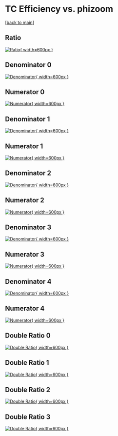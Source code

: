 # TC Efficiency vs. phizoom

[[back to main](./)]



## Ratio

[![Ratio](../mtv/var/TC_vtr_211_1_eff_phizoom.png){ width=600px }](../mtv/var/TC_vtr_211_1_eff_phizoom.pdf)

## Denominator 0

[![Denominator](../mtv/den/TC_vtr_211_1_eff_phizoom_den0.png){ width=600px }](../mtv/den/TC_vtr_211_1_eff_phizoom_den0.pdf)

## Numerator 0

[![Numerator](../mtv/num/TC_vtr_211_1_eff_phizoom_num0.png){ width=600px }](../mtv/num/TC_vtr_211_1_eff_phizoom_num0.pdf)

## Denominator 1

[![Denominator](../mtv/den/TC_vtr_211_1_eff_phizoom_den1.png){ width=600px }](../mtv/den/TC_vtr_211_1_eff_phizoom_den1.pdf)

## Numerator 1

[![Numerator](../mtv/num/TC_vtr_211_1_eff_phizoom_num1.png){ width=600px }](../mtv/num/TC_vtr_211_1_eff_phizoom_num1.pdf)

## Denominator 2

[![Denominator](../mtv/den/TC_vtr_211_1_eff_phizoom_den2.png){ width=600px }](../mtv/den/TC_vtr_211_1_eff_phizoom_den2.pdf)

## Numerator 2

[![Numerator](../mtv/num/TC_vtr_211_1_eff_phizoom_num2.png){ width=600px }](../mtv/num/TC_vtr_211_1_eff_phizoom_num2.pdf)

## Denominator 3

[![Denominator](../mtv/den/TC_vtr_211_1_eff_phizoom_den3.png){ width=600px }](../mtv/den/TC_vtr_211_1_eff_phizoom_den3.pdf)

## Numerator 3

[![Numerator](../mtv/num/TC_vtr_211_1_eff_phizoom_num3.png){ width=600px }](../mtv/num/TC_vtr_211_1_eff_phizoom_num3.pdf)

## Denominator 4

[![Denominator](../mtv/den/TC_vtr_211_1_eff_phizoom_den4.png){ width=600px }](../mtv/den/TC_vtr_211_1_eff_phizoom_den4.pdf)

## Numerator 4

[![Numerator](../mtv/num/TC_vtr_211_1_eff_phizoom_num4.png){ width=600px }](../mtv/num/TC_vtr_211_1_eff_phizoom_num4.pdf)

## Double Ratio 0

[![Double Ratio](../mtv/ratio/TC_vtr_211_1_eff_phizoom_ratio0.png){ width=600px }](../mtv/ratio/TC_vtr_211_1_eff_phizoom_ratio0.pdf)

## Double Ratio 1

[![Double Ratio](../mtv/ratio/TC_vtr_211_1_eff_phizoom_ratio1.png){ width=600px }](../mtv/ratio/TC_vtr_211_1_eff_phizoom_ratio1.pdf)

## Double Ratio 2

[![Double Ratio](../mtv/ratio/TC_vtr_211_1_eff_phizoom_ratio2.png){ width=600px }](../mtv/ratio/TC_vtr_211_1_eff_phizoom_ratio2.pdf)

## Double Ratio 3

[![Double Ratio](../mtv/ratio/TC_vtr_211_1_eff_phizoom_ratio3.png){ width=600px }](../mtv/ratio/TC_vtr_211_1_eff_phizoom_ratio3.pdf)

